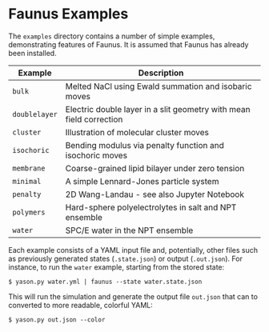 # Faunus Examples

The `examples` directory contains a number of simple examples,
demonstrating features of Faunus. It is assumed that Faunus has
already been installed.

Example         | Description
--------------- | ---------------------------------------------------------
`bulk`          | Melted NaCl using Ewald summation and isobaric moves
`doublelayer`   | Electric double layer in a slit geometry with mean field correction
`cluster`       | Illustration of molecular cluster moves
`isochoric`     | Bending modulus via penalty function and isochoric moves
`membrane`      | Coarse-grained lipid bilayer under zero tension
`minimal`       | A simple Lennard-Jones particle system
`penalty`       | 2D Wang-Landau - see also Jupyter Notebook
`polymers`      | Hard-sphere polyelectrolytes in salt and NPT ensemble
`water`         | SPC/E water in the NPT ensemble

Each example consists of a YAML input file and, potentially,
other files such as previously generated states (`.state.json`) or
output (`.out.json`). For instance, to run the `water` example, starting
from the stored state:

    $ yason.py water.yml | faunus --state water.state.json

This will run the simulation and generate the output file `out.json`
that can to converted to more readable, colorful YAML:

    $ yason.py out.json --color

